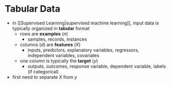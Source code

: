# Tabular Data
- in [[Supervised Learning|supervised machine learning]], input data is typically organized in **tabular** format
	- rows are **examples** ($n$)
		- samples, records, instances
	- columns ($d$) are **features** ($X$)
		- inputs, predictors, explanatory variables, regressors, independent variables, covariates
	- one column is typically the **target** ($y$)
		- outputs, outcomes, response variable, dependent variable, labels (if categorical)
- first need to separate $X$ from $y$ 